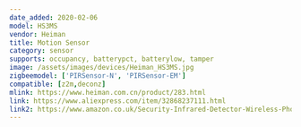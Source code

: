 ```yaml
---
date_added: 2020-02-06
model: HS3MS
vendor: Heiman
title: Motion Sensor
category: sensor
supports: occupancy, batterypct, batterylow, tamper
image: /assets/images/devices/Heiman_HS3MS.jpg
zigbeemodel: ['PIRSensor-N', 'PIRSensor-EM']
compatible: [z2m,deconz]
mlink: https://www.heiman.com.cn/product/283.html
link: https://www.aliexpress.com/item/32868237111.html
link2: https://www.amazon.co.uk/Security-Infrared-Detector-Wireless-Phone-HS3MS/dp/B07CR7VW4D
---
```



